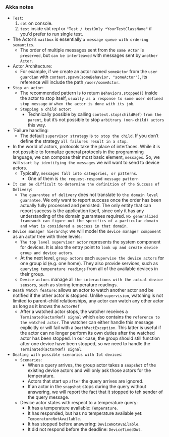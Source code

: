 ### Akka notes

- `Test`:
  1. `sbt` on console.
  2. `test` inside sbt repl or `"Test / testOnly *YourTestClassName"` if you'd prefer to run single test.
- The Actor’s `mailbox` is essentially `a message queue with ordering semantics`.
  - The order of multiple messages sent from the `same Actor` is `preserved`, but `can be interleaved` with messages sent by `another Actor`.
- Actor Architecture:
  - For example, if we create an actor named `someActor` from the `user guardian` with `context.spawn(someBehavior, "someActor")`, its reference will include the path `/user/someActor`.
- `Stop an actor`:
  - The recommended pattern is to return `Behaviors.stopped()` inside the actor to stop itself, `usually as a response to some user defined stop message` or `when the actor is done with its job`.
  - `Stopping a child actor`:
    - Technically possible by calling `context.stop(childRef)` `from the parent`, but it’s not possible to stop `arbitrary (non-child) actors` this way.
- `Failure handling:
  - The default `supervisor strategy` is `to stop the child`. If you don’t define the strategy `all failures result in a stop`.
- In the world of actors, protocols take the place of interfaces. While it is not possible to formalize general protocols in the programming language, we can compose their most basic element, `messages`. So, we will `start by identifying the messages` we will want to send to device actors.
  - Typically, `messages fall into categories, or patterns`.
    - One of them is `the request-respond message pattern`
- `It can be difficult to determine the definition of the Succuss of Delivery`:
  - `The guarantee of delivery` does not translate to `the domain level guarantee`. We only want to report success once the order has been actually fully processed and persisted. The only entity that can report success is the application itself, since only it has any understanding of the domain guarantees required. `No generalized framework can figure out the specifics of a particular domain and what is considered a success in that domain`.
- `Device manager hierarchy`: we will model the `device manager component` as an actor tree with three levels:
  - `The top level supervisor actor` represents the system component for devices. It is also the entry point to `look up and create device group and device actors`.
  - At the next level, `group actors` each `supervise the device actors` for one group id (e.g. one home). They also provide services, such as `querying temperature readings` from all of the available devices in their group.
  - `Device actors` manage all `the interactions with the actual device sensors`, such as storing temperature readings.
- `Death Watch feature`: allows an actor to watch another actor and be notified if the other actor is stopped. Unlike `supervision`, watching is not limited to parent-child relationships, any actor can watch any other actor as long as it knows the `ActorRef`
  - After a watched actor stops, the watcher receives a `Terminated(actorRef) signal` which also contains the `reference to the watched actor`. The watcher can either handle this message explicitly or will fail with a `DeathPactException`. This latter is useful if the actor can no longer perform its own duties after the watched actor has been stopped. In our case, the group should still function after one device have been stopped, so we need to handle the `Terminated(actorRef) signal`.
- `Dealing with possible scenarios with Iot devices`:
  - `Scenarios`:
    - When a query arrives, the group actor takes a `snapshot` of the existing device actors and will only ask those actors for the temperature.
    - Actors that start up `after` the query arrives are ignored.
    - If an actor in the `snapshot` stops during the query without answering, we will report the fact that it stopped to teh sender of the query message.
  - Device actor states with respect to a temperature query:
    - It has a temperature available: `Temperature`.
    - It has responded, but has no temperature available yet: `TemperatureNotAvailable`.
    - It has stopped before answering: `DeviceNotAvailable`.
    - It did not respond before the deadline: `DeviceTimedOut`.
